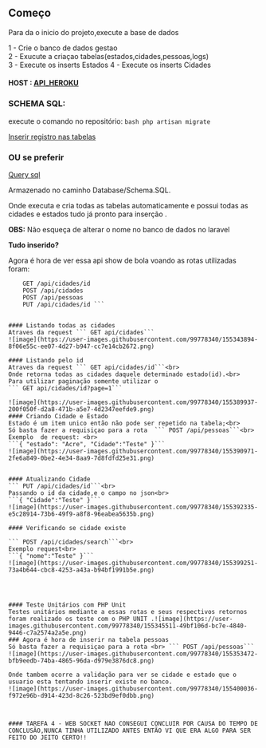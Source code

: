 
## Começo

 Para da o inicio do projeto,execute a base de dados<br>

 
 1 - Crie o banco de dados gestao <br>
 2 - Exucute a criaçao tabelas(estados,cidades,pessoas,logs)<br>
 3 - Execute os inserts Estados 4 - Execute os inserts Cidades <br>

#### HOST : [API_HEROKU](https://host-mundao.herokuapp.com/api/cidades)
### SCHEMA SQL: 

execute o comando no repositório: ```bash php artisan migrate ```  

[Inserir registro nas tabelas](https://github.com/rodrigogondiim/Teste-Backend-InCicle/blob/master/database/schema.sql)

### OU se preferir 

[Query sql](https://github.com/rodrigogondiim/Teste-Backend-InCicle/blob/master/database/schema.sql)
 
 Armazenado no caminho Database/Schema.SQL.
 
 Onde executa e cria todas as tabelas automaticamente e possui todas as cidades e estados tudo já pronto para inserção .

**OBS:** Não esqueça de alterar o nome no banco de dados no laravel

**Tudo inserido?**

 Agora é hora de ver essa api show de bola voando as rotas utilizadas foram:
 ``` GET /api/cidades 
     GET /api/cidades/id 
     POST /api/cidades 
     POST /api/pessoas 
     PUT /api/cidades/id ```


#### Listando todas as cidades
Atraves da request ``` GET api/cidades```
![image](https://user-images.githubusercontent.com/99778340/155343894-8f06e55c-ee07-4d27-b947-cc7e14cb2672.png) 

#### Listando pelo id 
Atraves da request ``` GET api/cidades/id```<br> 
Onde retorna todas as cidades daquele determinado estado(id).<br>
Para utilizar paginação somente utilizar o 
 ``` GET api/cidades/id?page=1``` 

![image](https://user-images.githubusercontent.com/99778340/155389937-200f050f-d2a8-471b-a5e7-4d2347eefde9.png)
#### Criando Cidade e Estado
Estado é um item unico então não pode ser repetido na tabela;<br>
Só basta fazer a requisiçao para a rota  ``` POST /api/pessoas```<br>
Exemplo  de request: <br>
 ```{ "estado": "Acre", "Cidade":"Teste" }```
![image](https://user-images.githubusercontent.com/99778340/155390971-2fe6a849-0be2-4e34-8aa9-7d8fdfd25e31.png)
 

#### Atualizando Cidade
``` PUT /api/cidades/id```<br>
Passando o id da cidade,e o campo no json<br> 
 ```{ "Cidade":"Teste" }```
 ![image](https://user-images.githubusercontent.com/99778340/155392335-e5c28914-73b6-49f9-a8f8-96eabea5635b.png)

#### Verificando se cidade existe
 
 ``` POST /api/cidades/search```<br>
 Exemplo request<br>
 ```{ "nome":"Teste" }```
![image](https://user-images.githubusercontent.com/99778340/155399251-73a4b644-cbc8-4253-a43a-b94bf1991b5e.png)
 
 


#### Teste Unitários com PHP Unit
Testes unitários mediante a essas rotas e seus respectivos retornos foram realizado os teste com o PHP UNIT .![image](https://user-images.githubusercontent.com/99778340/155345511-49bf106d-bc7e-4840-9446-c7a2574a2a5e.png)
### Agora é hora de inserir na tabela pessoas 
Só basta fazer a requisiçao para a rota <br> ``` POST /api/pessoas```
![image](https://user-images.githubusercontent.com/99778340/155353472-bfb9eedb-74ba-4865-96da-d979e3876dc8.png)
 
 Onde tambem ocorre a validação para ver se cidade e estado que o usuario esta tentando inserir existe no banco.
 ![image](https://user-images.githubusercontent.com/99778340/155400036-f972e96b-d914-423d-8c26-523bd9ef0dbb.png)



#### TAREFA 4 - WEB SOCKET NAO CONSEGUI CONCLUIR POR CAUSA DO TEMPO DE CONCLUSÃO,NUNCA TINHA UTILIZADO ANTES ENTÃO VI QUE ERA ALGO PARA SER FEITO DO JEITO CERTO!!
